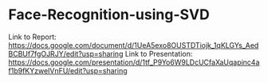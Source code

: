 # Face-Recognition-using-SVD
Link to Report: https://docs.google.com/document/d/1UeA5exo8OUSTDTiojk_1qKLGYs_AedBCBUf7fgOJRJY/edit?usp=sharing
Link to Presentation: https://docs.google.com/presentation/d/1tf_P9Yo6W9LDcUCfaXaUqapinc4af1b9fKYzweIVnFU/edit?usp=sharing
